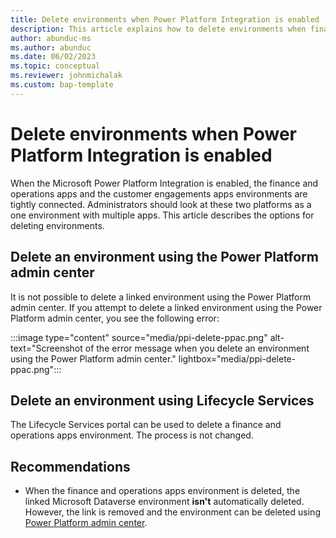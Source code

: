 ```yaml
---
title: Delete environments when Power Platform Integration is enabled
description: This article explains how to delete environments when finance and operations apps are integrated with Power Platform
author: abunduc-ms
ms.author: abunduc
ms.date: 06/02/2023
ms.topic: conceptual
ms.reviewer: johnmichalak
ms.custom: bap-template
---
```


# Delete environments when Power Platform Integration is enabled

When the Microsoft Power Platform Integration is enabled, the finance and operations apps and the customer engagements apps environments are tightly connected. Administrators should look at these two platforms as a one environment with multiple apps. This article describes the options for deleting environments.

## Delete an environment using the Power Platform admin center

It is not possible to delete a linked environment using the Power Platform admin center. If you attempt to delete a linked environment using the Power Platform admin center, you see the following error:

:::image type="content" source="media/ppi-delete-ppac.png" alt-text="Screenshot of the error message when you delete an environment using the Power Platform admin center." lightbox="media/ppi-delete-ppac.png":::

## Delete an environment using Lifecycle Services

The Lifecycle Services portal can be used to delete a finance and operations apps environment. The process is not changed.

## Recommendations

- When the finance and operations apps environment is deleted, the linked Microsoft Dataverse environment **isn't** automatically deleted. However, the link is removed and the environment can be deleted using [Power Platform admin center](/power-platform/admin/delete-environment).
